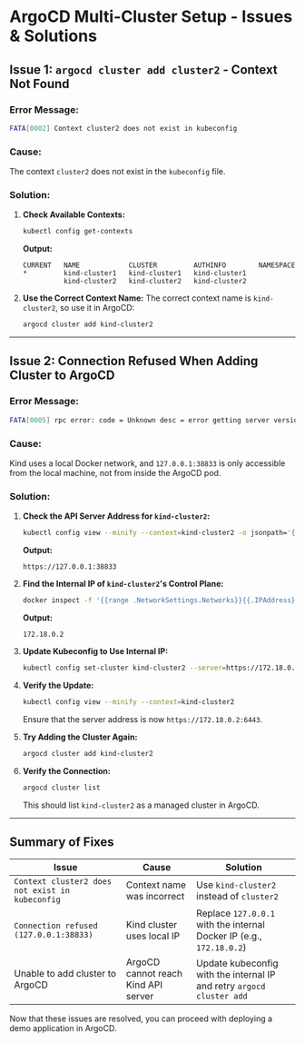 # **ArgoCD Multi-Cluster Setup - Issues & Solutions**

## **Issue 1: `argocd cluster add cluster2` - Context Not Found**
### **Error Message:**
```bash
FATA[0002] Context cluster2 does not exist in kubeconfig
```
### **Cause:**
The context `cluster2` does not exist in the `kubeconfig` file.

### **Solution:**
1. **Check Available Contexts:**
   ```bash
   kubectl config get-contexts
   ```
   **Output:**
   ```
   CURRENT   NAME            CLUSTER         AUTHINFO        NAMESPACE
   *         kind-cluster1   kind-cluster1   kind-cluster1   
             kind-cluster2   kind-cluster2   kind-cluster2   
   ```
   
2. **Use the Correct Context Name:**
   The correct context name is `kind-cluster2`, so use it in ArgoCD:
   ```bash
   argocd cluster add kind-cluster2
   ```

---

## **Issue 2: Connection Refused When Adding Cluster to ArgoCD**
### **Error Message:**
```bash
FATA[0005] rpc error: code = Unknown desc = error getting server version: Get "https://127.0.0.1:38833/version?timeout=32s": dial tcp 127.0.0.1:38833: connect: connection refused
```

### **Cause:**
Kind uses a local Docker network, and `127.0.0.1:38833` is only accessible from the local machine, not from inside the ArgoCD pod.

### **Solution:**
1. **Check the API Server Address for `kind-cluster2`:**
   ```bash
   kubectl config view --minify --context=kind-cluster2 -o jsonpath='{.clusters[0].cluster.server}'
   ```
   **Output:**
   ```
   https://127.0.0.1:38833
   ```
   
2. **Find the Internal IP of `kind-cluster2`'s Control Plane:**
   ```bash
   docker inspect -f '{{range .NetworkSettings.Networks}}{{.IPAddress}}{{end}}' cluster2-control-plane
   ```
   **Output:**
   ```
   172.18.0.2
   ```
   
3. **Update Kubeconfig to Use Internal IP:**
   ```bash
   kubectl config set-cluster kind-cluster2 --server=https://172.18.0.2:6443
   ```

4. **Verify the Update:**
   ```bash
   kubectl config view --minify --context=kind-cluster2
   ```
   Ensure that the server address is now `https://172.18.0.2:6443`.

5. **Try Adding the Cluster Again:**
   ```bash
   argocd cluster add kind-cluster2
   ```

6. **Verify the Connection:**
   ```bash
   argocd cluster list
   ```
   This should list `kind-cluster2` as a managed cluster in ArgoCD.

---

## **Summary of Fixes**
| Issue | Cause | Solution |
|-------|-------|----------|
| `Context cluster2 does not exist in kubeconfig` | Context name was incorrect | Use `kind-cluster2` instead of `cluster2` |
| `Connection refused (127.0.0.1:38833)` | Kind cluster uses local IP | Replace `127.0.0.1` with the internal Docker IP (e.g., `172.18.0.2`) |
| Unable to add cluster to ArgoCD | ArgoCD cannot reach Kind API server | Update kubeconfig with the internal IP and retry `argocd cluster add` |

Now that these issues are resolved, you can proceed with deploying a demo application in ArgoCD.

